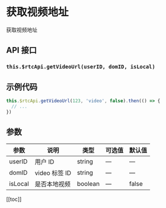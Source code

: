# 获取视频地址 <BadgeTip text="异步接口" type="green"></BadgeTip>

获取视频地址

## API 接口

### `this.$rtcApi.getVideoUrl(userID, domID, isLocal)`

## 示例代码

```js
this.$rtcApi.getVideoUrl(123, 'video', false).then(() => {
  // ...
})
```

## 参数

| 参数    | 说明          | 类型    | 可选值 | 默认值 |
| ------- | ------------- | ------- | ------ | ------ |
| userID  | 用户 ID       | string  | —      | —      |
| domID   | video 标签 ID | string  | —      | —      |
| isLocal | 是否本地视频  | boolean | —      | false  |

[[toc]]
